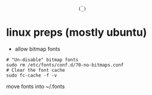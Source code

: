 ```
                            _ 
                           (_)

```

# linux preps (mostly ubuntu)
- allow bitmap fonts
```
# "Un-disable" bitmap fonts
sudo rm /etc/fonts/conf.d/70-no-bitmaps.conf
# Clear the font cache
sudo fc-cache -f -v
````
move fonts into ~/.fonts

